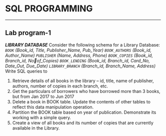 # SQL PROGRAMMING
___
## Lab program-1
_**LIBRARY DATABASE**_
Consider the following schema for a Library Database:
_`BOOK` (Book_id, Title, Publisher_Name, Pub_Year) 
`BOOK_AUTHORS` (Book_id, Author_Name) 
`PUBLISHER` (Name, Address, Phone) 
`BOOK_COPIES` (Book_id, Branch_id, Noof_Copies)
`BOOK_LENDING` (Book_id, Branch_id, Card_No, Date_Out, Due_Date)
`LIBRARY_BRANCH` (Branch_id, Branch_Name, Address)_
Write SQL queries to
1. Retrieve details of all books in the library – id, title, name of publisher, authors, 
number of copies in each branch, etc.
2. Get the particulars of borrowers who have borrowed more than 3 books, but from Jan
2017 to Jun 2017
3. Delete a book in BOOK table. Update the contents of other tables to reflect this data 
manipulation operation.
4. Partition the BOOK table based on year of publication. Demonstrate its working with a 
simple query.
5. Create a view of all books and its number of copies that are currently available in the
Library.
